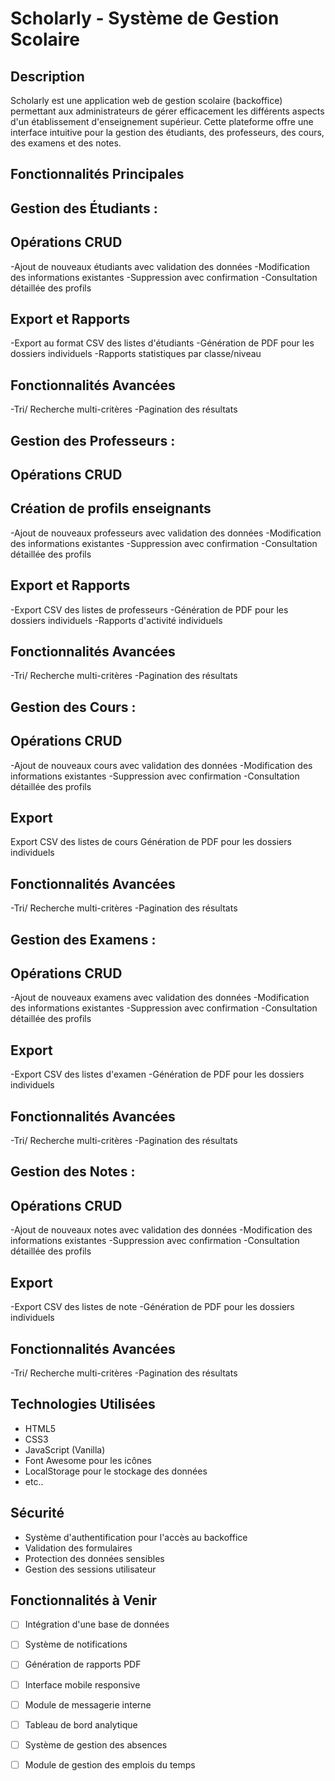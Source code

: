 # Scholarly - Système de Gestion Scolaire

##  Description
Scholarly est une application web de gestion scolaire (backoffice) permettant aux administrateurs de gérer efficacement les différents aspects d'un établissement d'enseignement supérieur. Cette plateforme offre une interface intuitive pour la gestion des étudiants, des professeurs, des cours, des examens et des notes.

##  Fonctionnalités Principales

## Gestion des Étudiants : 

## Opérations CRUD
-Ajout de nouveaux étudiants avec validation des données
-Modification des informations existantes
-Suppression avec confirmation
-Consultation détaillée des profils
## Export et Rapports
-Export au format CSV des listes d'étudiants
-Génération de PDF pour les dossiers individuels
-Rapports statistiques par classe/niveau
## Fonctionnalités Avancées
-Tri/ Recherche multi-critères
-Pagination des résultats



## Gestion des Professeurs :
## Opérations CRUD
## Création de profils enseignants
-Ajout de nouveaux professeurs avec validation des données
-Modification des informations existantes
-Suppression avec confirmation
-Consultation détaillée des profils
## Export et Rapports
-Export CSV des listes de professeurs
-Génération de PDF pour les dossiers individuels
-Rapports d'activité individuels
## Fonctionnalités Avancées
-Tri/ Recherche multi-critères
-Pagination des résultats


## Gestion des Cours :
## Opérations CRUD
-Ajout de nouveaux cours avec validation des données
-Modification des informations existantes
-Suppression avec confirmation
-Consultation détaillée des profils
## Export 
Export CSV des listes de cours
Génération de PDF pour les dossiers individuels
## Fonctionnalités Avancées
-Tri/ Recherche  multi-critères
-Pagination des résultats


## Gestion des Examens :
## Opérations CRUD
-Ajout de nouveaux examens avec validation des données
-Modification des informations existantes
-Suppression avec confirmation
-Consultation détaillée des profils
## Export 
-Export CSV des listes d'examen
-Génération de PDF pour les dossiers individuels
## Fonctionnalités Avancées
-Tri/ Recherche  multi-critères
-Pagination des résultats


## Gestion des Notes :

## Opérations CRUD
-Ajout de nouveaux notes avec validation des données
-Modification des informations existantes
-Suppression avec confirmation
-Consultation détaillée des profils
## Export 
-Export CSV des listes de note
-Génération de PDF pour les dossiers individuels
## Fonctionnalités Avancées
-Tri/ Recherche  multi-critères
-Pagination des résultats


##  Technologies Utilisées
- HTML5
- CSS3
- JavaScript (Vanilla)
- Font Awesome pour les icônes
- LocalStorage pour le stockage des données
- etc..


##  Sécurité
- Système d'authentification pour l'accès au backoffice
- Validation des formulaires
- Protection des données sensibles
- Gestion des sessions utilisateur

##  Fonctionnalités à Venir
- [ ] Intégration d'une base de données
- [ ] Système de notifications
- [ ] Génération de rapports PDF
- [ ] Interface mobile responsive
- [ ] Module de messagerie interne
- [ ] Tableau de bord analytique
- [ ] Système de gestion des absences
- [ ] Module de gestion des emplois du temps









